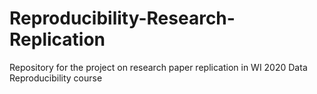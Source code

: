# Reproducibility-Research-Replication
Repository for the project on research paper replication in WI 2020 Data Reproducibility course
